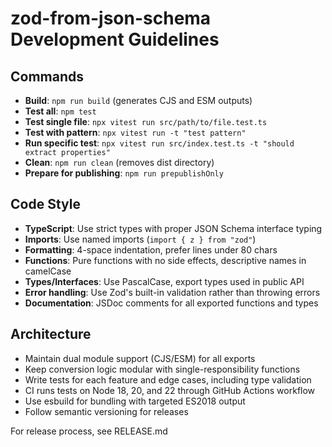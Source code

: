 # zod-from-json-schema Development Guidelines

## Commands
- **Build**: `npm run build` (generates CJS and ESM outputs)
- **Test all**: `npm test`
- **Test single file**: `npx vitest run src/path/to/file.test.ts`
- **Test with pattern**: `npx vitest run -t "test pattern"`
- **Run specific test**: `npx vitest run src/index.test.ts -t "should extract properties"`
- **Clean**: `npm run clean` (removes dist directory)
- **Prepare for publishing**: `npm run prepublishOnly`

## Code Style
- **TypeScript**: Use strict types with proper JSON Schema interface typing
- **Imports**: Use named imports (`import { z } from "zod"`)
- **Formatting**: 4-space indentation, prefer lines under 80 chars
- **Functions**: Pure functions with no side effects, descriptive names in camelCase
- **Types/Interfaces**: Use PascalCase, export types used in public API
- **Error handling**: Use Zod's built-in validation rather than throwing errors
- **Documentation**: JSDoc comments for all exported functions and types

## Architecture
- Maintain dual module support (CJS/ESM) for all exports
- Keep conversion logic modular with single-responsibility functions
- Write tests for each feature and edge cases, including type validation
- CI runs tests on Node 18, 20, and 22 through GitHub Actions workflow
- Use esbuild for bundling with targeted ES2018 output
- Follow semantic versioning for releases

For release process, see RELEASE.md